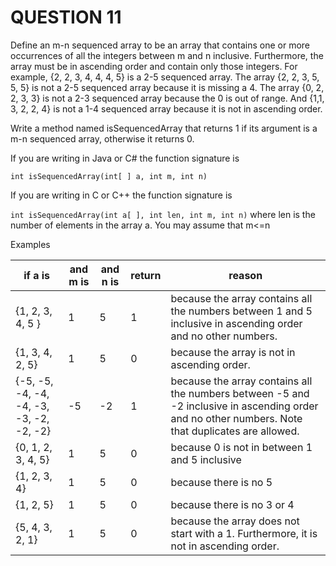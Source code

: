 # QUESTION 11

Define an m-n sequenced array to be an array that contains one or more occurrences of all the integers between m and n inclusive. Furthermore, the array must be in ascending order and contain only those integers. For example, {2, 2, 3, 4, 4, 4, 5} is a 2-5 sequenced array. The array {2, 2, 3, 5, 5, 5} is not a 2-5 sequenced array because it is missing a 4. The array {0, 2, 2, 3, 3} is not a 2-3 sequenced array because the 0 is out of range. And {1,1, 3, 2, 2, 4} is not a 1-4 sequenced array because it is not in ascending order.

Write a method named isSequencedArray that returns 1 if its argument is a m-n sequenced array, otherwise it returns 0.

If you are writing in Java or C# the function signature is

`int isSequencedArray(int[ ] a, int m, int n)`

If you are writing in C or C++ the function signature is

`int isSequencedArray(int a[ ], int len, int m, int n)` where len is the number of elements in the array a. You may assume that m<=n

Examples

| if a is                                  | and m is | and n is | return | reason                                                                                                                                            |
| ---------------------------------------- | -------- | -------- | ------ | ------------------------------------------------------------------------------------------------------------------------------------------------- |
| {1, 2, 3, 4, 5 }                         | 1        | 5        | 1      | because the array contains all the numbers between 1 and 5 inclusive in ascending order and no other numbers.                                     |
| {1, 3, 4, 2, 5}                          | 1        | 5        | 0      | because the array is not in ascending order.                                                                                                      |
| {-5, -5, -4, -4, -4, -3, -3, -2, -2, -2} | -5       | -2       | 1      | because the array contains all the numbers between -5 and -2 inclusive in ascending order and no other numbers. Note that duplicates are allowed. |
| {0, 1, 2, 3, 4, 5}                       | 1        | 5        | 0      | because 0 is not in between 1 and 5 inclusive                                                                                                     |
| {1, 2, 3, 4}                             | 1        | 5        | 0      | because there is no 5                                                                                                                             |
| {1, 2, 5}                                | 1        | 5        | 0      | because there is no 3 or 4                                                                                                                        |
| {5, 4, 3, 2, 1}                          | 1        | 5        | 0      | because the array does not start with a 1. Furthermore, it is not in ascending order.                                                             |
